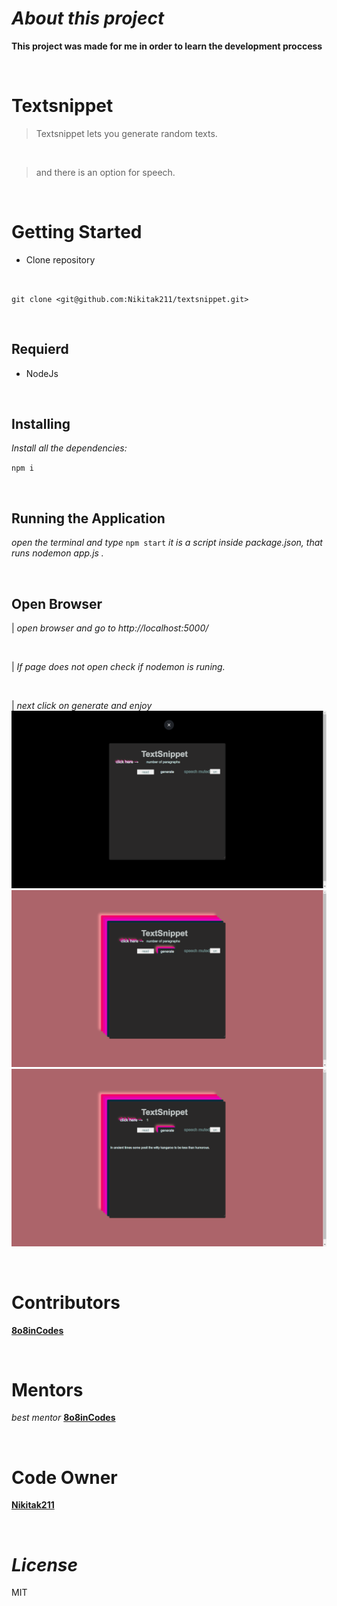 # *About this project* #

**This project was made for me in order to learn the development proccess**

<br/>

# **Textsnippet** #
> Textsnippet lets you generate random texts.
<br/>

> and there is an option for speech.

<br/>

# **Getting Started** #

- Clone repository 

</br>

`git clone <git@github.com:Nikitak211/textsnippet.git>`

<br/>

## **Requierd** ##
* NodeJs

<br/>

## **Installing** ##
 *Install all the dependencies:*
 
`npm i `

<br/>

## **Running the Application** ##
*open the terminal and type* `npm start` *it is a script inside package.json, that runs nodemon app.js .*

<br/>

## **Open Browser** ##
| *open browser and go to http://localhost:5000/*
 
 <br/>
 
| *If page does not open check if nodemon is runing.*

<br/>

| *next click on generate and enjoy*
![screenshot](/readme_imgs/1.png)
![screenshot](/readme_imgs/2.png)
![screenshot](/readme_imgs/3.png)

<br/>

# **Contributors** #
 [**8o8inCodes**](https://github.com/8o8inCodes)

<br/>

# **Mentors** #
 *best mentor* [**8o8inCodes**](https://github.com/8o8inCodes)
 
 <br/>

# **Code Owner** #
 [**Nikitak211**](https://github.com/Nikitak211)
 
<br/>

# *License* #
MIT 